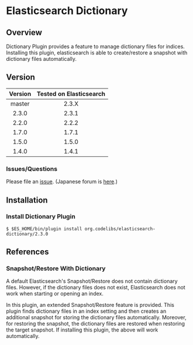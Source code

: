 Elasticsearch Dictionary
=======================

## Overview

Dictionary Plugin provides a feature to manage dictionary files for indices.
Installing this plugin, elasticsearch is able to create/restore a snapshot with dictionary files automatically.

## Version

| Version   | Tested on Elasticsearch |
|:---------:|:-----------------------:|
| master    | 2.3.X                   |
| 2.3.0     | 2.3.1                   |
| 2.2.0     | 2.2.2                   |
| 1.7.0     | 1.7.1                   |
| 1.5.0     | 1.5.0                   |
| 1.4.0     | 1.4.1                   |

### Issues/Questions

Please file an [issue](https://github.com/codelibs/elasticsearch-dictionary/issues "issue").
(Japanese forum is [here](https://github.com/codelibs/codelibs-ja-forum "here").)

## Installation

### Install Dictionary Plugin

    $ $ES_HOME/bin/plugin install org.codelibs/elasticsearch-dictionary/2.3.0

## References

### Snapshot/Restore With Dictionary

A default Elasticsearch's Snapshot/Restore does not contain dictionary files.
However, if the dictionary files does not exist, Elasticsearch does not work when starting or opening an index.

In this plugin, an extended Snapshot/Restore feature is provided.
This plugin finds dictionary files in an index setting and then creates an additional snapshot for storing the dictionary files automatically.
Moreover, for restoring the snapshot, the dictionary files are restored when restoring the target snapshot.
If installing this plugin, the above will work automatically.




